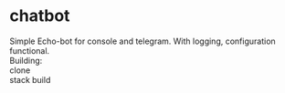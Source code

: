 # chatbot
Simple Echo-bot for console and telegram. With logging, configuration functional.\
Building:\
clone\
stack build
